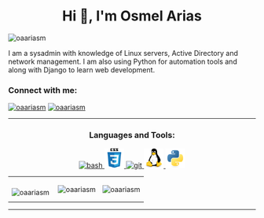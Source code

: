 <h1 align="center">Hi 👋, I'm Osmel Arias</h1>



<p align="left"> <img src="https://komarev.com/ghpvc/?username=oaariasm&label=Profile%20views&color=0e75b6&style=flat" alt="oaariasm" /> </p>

I am a sysadmin with knowledge of Linux servers, Active Directory and network management. I am also using Python for automation tools and along with Django to learn web development.

<h3 align="left">Connect with me:</h3>

<p align="left">

<a href="https://twitter.com/oaariasm" target="blank"><img src="https://img.shields.io/badge/Twitter-%231DA1F2.svg?style=for-the-badge&logo=Twitter&logoColor=white" alt="oaariasm"/></a>
<a href="https://linkedin.com/in/oaariasm" target="blank"><img src="https://img.shields.io/badge/linkedin-%230077B5.svg?style=for-the-badge&logo=linkedin&logoColor=white" alt="oaariasm"/></a>

</p>

---

<h3 align="center"><b>Languages and Tools:</b></h3>
<p align="center"> <a href="https://www.gnu.org/software/bash/" target="_blank" rel="noreferrer"> <img src="https://www.vectorlogo.zone/logos/gnu_bash/gnu_bash-icon.svg" alt="bash" width="40" height="40"/> </a> <a href="https://www.w3schools.com/css/" target="_blank" rel="noreferrer"> <img src="https://raw.githubusercontent.com/devicons/devicon/master/icons/css3/css3-original-wordmark.svg" alt="css3" width="40" height="40"/> </a> <a href="https://git-scm.com/" target="_blank" rel="noreferrer"> <img src="https://www.vectorlogo.zone/logos/git-scm/git-scm-icon.svg" alt="git" width="40" height="40"/> </a><a href="https://www.linux.org/" target="_blank" rel="noreferrer"> <img src="https://raw.githubusercontent.com/devicons/devicon/master/icons/linux/linux-original.svg" alt="linux" width="40" height="40"/> </a> <a href="https://www.python.org" target="_blank" rel="noreferrer"> <img src="https://raw.githubusercontent.com/devicons/devicon/master/icons/python/python-original.svg" alt="python" width="40" height="40"/> </a> </p>

<table>
<td>
<p><img align="left" src="https://github-readme-stats.vercel.app/api/top-langs?username=oaariasm&show_icons=true&locale=en&layout=compact" alt="oaariasm" /></p>
</td>
<td>
<p>&nbsp;<img align="center" src="https://github-readme-stats.vercel.app/api?username=oaariasm&show_icons=true&locale=es" alt="oaariasm" /></p>
</td>
<td>
<p><img align="center" src="https://github-readme-streak-stats.herokuapp.com/?user=oaariasm&" alt="oaariasm" /></p>
</td>
</table>

---
